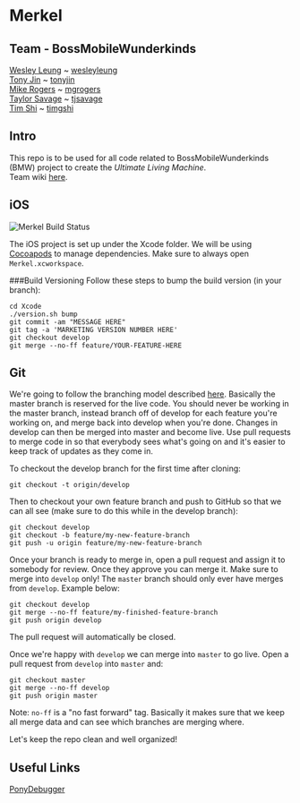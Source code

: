 Merkel
======

Team - BossMobileWunderkinds
----------------------------
[Wesley Leung](mailto:wleung1@stanford.edu) ~ [wesleyleung](https://github.com/Wesleyleung)  
[Tony Jin](mailto:tonyjin@stanford.edu) ~ [tonyjin](https://github.com/tonyjin)    
[Mike Rogers](mailto:mgrogers@stanford.edu) ~  [mgrogers](https://github.com/mgrogers)     
[Taylor Savage](mailto:tjsavage@stanford.edu) ~ [tjsavage](https://github.com/tjsavage)  
[Tim Shi](mailto:timshi@stanford.edu) ~ [timgshi](https://github.com/timgshi)

Intro
-----

This repo is to be used for all code related to BossMobileWunderkinds (BMW) project to create the _Ultimate Living Machine_.  
Team wiki [here](http://cs210net.stanford.edu/pmwiki/pmwiki.php/BMW2013/BMW2013).

iOS
---

 ![Merkel Build Status](https://www.cisimple.com/jobs/66mrn2152hgg386qv/build_status.png)

The iOS project is set up under the Xcode folder. We will be using [Cocoapods](http://cocoapods.org/) to manage dependencies. Make sure to always open ```Merkel.xcworkspace```.

###Build Versioning
Follow these steps to bump the build version (in your branch):
```
cd Xcode
./version.sh bump
git commit -am "MESSAGE HERE"
git tag -a 'MARKETING VERSION NUMBER HERE'
git checkout develop
git merge --no-ff feature/YOUR-FEATURE-HERE
```

Git
---
We're going to follow the branching model described [here](http://nvie.com/posts/a-successful-git-branching-model/).
Basically the master branch is reserved for the live code. You should never be working in the master branch, instead branch off of develop for each feature you're working on, and merge back into develop when you're done. Changes in develop can then be merged into master and become live. Use pull requests to merge code in so that everybody sees what's going on and it's easier to keep track of updates as they come in.

To checkout the develop branch for the first time after cloning:
```
git checkout -t origin/develop
```
Then to checkout your own feature branch and push to GitHub so that we can all see (make sure to do this while in the develop branch):
```
git checkout develop
git checkout -b feature/my-new-feature-branch
git push -u origin feature/my-new-feature-branch
```

Once your branch is ready to merge in, open a pull request and assign it to somebody for review. Once they approve you can merge it. Make sure to merge into ```develop``` only! The ```master``` branch should only ever have merges from ```develop```. Example below:
```
git checkout develop
git merge --no-ff feature/my-finished-feature-branch
git push origin develop
```
The pull request will automatically be closed.

Once we're happy with ```develop``` we can merge into ```master``` to go live. Open a pull request from ```develop``` into ```master``` and:
```
git checkout master
git merge --no-ff develop
git push origin master
```
Note: ```no-ff``` is a "no fast forward" tag. Basically it makes sure that we keep all merge data and can see which branches are merging where.

Let's keep the repo clean and well organized!

Useful Links
---

[PonyDebugger](https://github.com/square/PonyDebugger)
